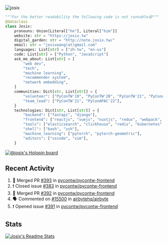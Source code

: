 ![josix](https://komarev.com/ghpvc/?username=josix)
```python
"""For the better readability the following code is not runnable😆"""
@dataclass
class Josix:
    pronouns: Union[Literal["he"], Literal["him"]]
    website: str = "https://josix.tw"
    digital_garden: str = "http://note.josix.tw/"
    email: str = "josixwang(at)gmail.com"
    languages: List[str] = ["zh-tw", "en-us"]
    code: List[str] = ["Python", "JavaScript"]
    ask_me_about: List[str] = [
        "web dev",
        "tech",
        "machine learning",
        "recommender system",
        "network embedding",
    ]
    communities: Dict[str, List[str]] = {
        "volunteer": ["PyConTW'19", "PyConTW'20", "PyConTW'21", "PyConAPAC'22"],
        "team_lead": ["PyConTW'21", "PyConAPAC'22"],
    }
    technologies: Dict[str, List[str]] = {
        "backend": ["fastapi", "django"],
        "frontend": ["reactjs", "vuejs", "nuxtjs", "redux", "webpack", "tailwindcss"],
        "tools": ["elasticsearch", "clickhouse", "redis", "kubernetes", "docker"],
        "shell": ["bash", "zsh"],
        "machine_learning": ["pytorch", "pytorch-geometric"],
        "editors": ["vscode", "vim"],
    }
```
[![@josix's Holopin board](https://holopin.io/api/user/board?user=josix)](https://holopin.io/@josix)

## Recent Activity
<!--START_SECTION:activity-->
1. 🎉 Merged PR [#393](https://github.com/pycontw/pycontw-frontend/pull/393) in [pycontw/pycontw-frontend](https://github.com/pycontw/pycontw-frontend)
2. ❗️ Closed issue [#383](https://github.com/pycontw/pycontw-frontend/issues/383) in [pycontw/pycontw-frontend](https://github.com/pycontw/pycontw-frontend)
3. 🎉 Merged PR [#392](https://github.com/pycontw/pycontw-frontend/pull/392) in [pycontw/pycontw-frontend](https://github.com/pycontw/pycontw-frontend)
4. 🗣 Commented on [#15500](https://github.com/airbytehq/airbyte/issues/15500) in [airbytehq/airbyte](https://github.com/airbytehq/airbyte)
5. ❗️ Opened issue [#391](https://github.com/pycontw/pycontw-frontend/issues/391) in [pycontw/pycontw-frontend](https://github.com/pycontw/pycontw-frontend)
<!--END_SECTION:activity-->



## Stats
[![Josix's Readme Stats](https://github-readme-stats.vercel.app/api?username=josix&show_icons=true&theme=default&count_private=true&card_width=400)](https://github.com/anuraghazra/github-readme-stats)
